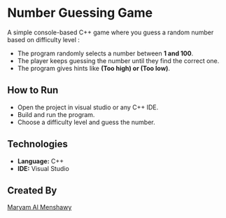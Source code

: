 # Number Guessing Game

A simple console-based C++ game where you guess a random number based on difficulty level :
- The program randomly selects a number between **1 and 100**.
- The player keeps guessing the number until they find the correct one.
- The program gives hints like **(Too high) or (Too low)**.

## How to Run
- Open the project in visual studio or any C++ IDE.
- Build and run the program.
- Choose a difficulty level and guess the number.

## Technologies
- **Language:** C++
- **IDE:** Visual Studio
  
## Created By 
[Maryam Al Menshawy](https://github.com/MariamAlMenshawy) 
